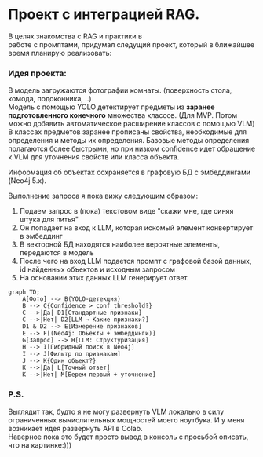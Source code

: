 # Проект с интеграцией RAG.
В целях знакомства с RAG и практики в  
работе с промптами, придумал следущий проект, который в ближайшее время планирую реализовать:

### Идея проекта:
В модель загружаются фотографии комнаты. (поверхность стола, комода, подоконника, ..)  
Модель с помощью YOLO детектирует предметы из **заранее подготовленного конечного** множества классов.
(Для MVP. Потом можно добавить автоматическое расширение классов с помощью VLM)
В классах предметов заранее прописаны свойства, необходимые для определения и методы их определения.
Базовые методы определения полагаются более быстрыми,
но при низком confidence идет обращение к VLM для уточнения свойств или класса объекта.

Информация об объектах сохраняется в графовую БД с эмбеддингами (Neo4j 5.x).

Выполнение запроса я пока вижу следующим образом:
1. Подаем запрос в (пока) текстовом виде "скажи мне, где синяя штука для питья"
2. Он попадает на вход к LLM, которая искомый элемент конвертирует в эмбеддинг
3. В векторной БД находятся наиболее вероятные элементы, передаются в модель
4. После чего на вход LLM подается промпт с графовой базой данных, id найденных объектов и исходным запросом
5. На основании этих данных LLM генерирует ответ.

```mermaid
graph TD;
    A[Фото] --> B(YOLO-детекция)
    B --> C{Confidence > conf_threshold?}
    C -->|Да| D1[Стандартные признаки]
    C -->|Нет| D2[LLM → Какие признаки?]
    D1 & D2 --> E[Измерение признаков]
    E --> F[(Neo4j: Объекты + эмбеддинги)]
    G[Запрос] --> H[LLM: Структуризация]
    H --> I[Гибридный поиск в Neo4j]
    I --> J[Фильтр по признакам]
    J --> K{Один объект?}
    K -->|Да| L[Точный ответ]
    K -->|Нет| M[Берем первый + уточнение]
```


### P.S.
Выглядит так, будто я не могу развернуть VLM локально в силу ограниченных
вычислительных мощностей моего ноутбука. И у меня возникает идея развернуть API в Colab.  
Наверное пока это будет просто вывод в консоль с просьбой описать, что на картинке:)))
